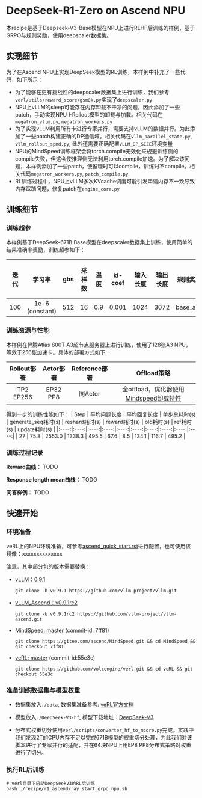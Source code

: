 # DeepSeek-R1-Zero on Ascend NPU
本recipe是基于Deepseek-V3-Base模型在NPU上进行RLHF后训练的样例，基于GRPO与规则奖励，使用deepscaler数据集。

## 实现细节
为了在Ascend NPU上实现DeepSeek模型的RL训练，本样例中补充了一些代码，如下所示：
- 为了能够在更有挑战性的deepscaler数据集上进行训练，我们参考`verl/utils/reward_score/gsm8k.py`实现了`deepscaler.py`
- NPU上vLLM的sleep可能存在内存卸载不干净的问题，因此添加了一些patch，手动实现NPU上Rollout模型的卸载与加载。相关代码在`megatron_vllm.py`, `megatron_workers.py`
- 为了实现vLLM利用所有卡进行专家并行，需要支持vLLM的数据并行。为此添加了一些patch构建正确的DP通信域。相关代码在`vllm_parallel_state.py`, `vllm_rollout_spmd.py`, 此外还需要正确配置`VLLM_DP_SIZE`环境变量
- NPU的MindSpeed训练框架会将torch.compile无效化来规避训练侧的compile失败，但这会使推理侧无法利用torch.compile加速。为了解决该问题，本样例添加了一些patch，使推理时可以compile，训练时不compile。相关代码`megatron_workers.py`, `patch_compile.py`
- RL训练过程中，NPU上vLLM多次KVcache调度可能引发申请内存不一致导致内存踩踏问题，修复patch在`engine_core.py`


## 训练细节
### 训练超参

本样例基于DeepSeek-671B Base模型在deepscaler数据集上训练，使用简单的结果准确率奖励，训练超参如下：

|  迭代  | 学习率 |  gbs  |  采样数 | 温度 |  kl-coef | 输入长度 | 输出长度 | 规则奖励 | 奖励模型 |
|:----:|:----:|:----:|:----:|:----:|:----:|:----:|:----:|:----:|:----:|
| 100 | 1e-6 (constant) |  512  |  16  |  0.9  |  0.001  |  1024  |  3072  |  base_acc  | - |

### 训练资源与性能
本样例在昇腾Atlas 800T A3超节点服务器上进行训练，使用了128张A3 NPU，等效于256张加速卡。具体的部署方式如下：

| Rollout部署 | Actor部署 | Reference部署 | Offload策略 |
|:----:|:----:|:----:|:----:|
|  TP2 EP256  |  EP32 PP8  |  同Actor  |  全offload，优化器使用[Mindspeed卸载特性](https://gitee.com/ascend/MindSpeed/blob/master/docs/features/swap-optimizer.md)  |

得到一步的训练性能如下：
|  Step  | 平均问题长度 |  平均回复长度  |  单步总耗时(s) | generate_seq耗时(s) |  reshard耗时(s) | reward耗时(s) | old耗时(s) | ref耗时(s) | update耗时(s) |
|:----:|:----:|:----:|:----:|:----:|:----:|:----:|:----:|:----:|:----:|
| 27 | 75.8 |  2553.0  |  1338.3  |  495.5  |  67.6  |  8.5  |  134.1  |  116.7  | 495.2 |


### 训练过程记录

**Reward曲线：** TODO


**Response length mean曲线：** TODO


**问答样例：** TODO


## 快速开始

### 环境准备
veRL上的NPU环境准备，可参考[ascend_quick_start.rst](./docs/ascend_tutorial/ascend_quick_start.rst)进行配置，也可使用该镜像：xxxxxxxxxxxxxx

注意，其中部分包的版本需要替换：
- [vLLM：0.9.1](https://github.com/vllm-project/vllm.git)
    
    `git clone -b v0.9.1 https://github.com/vllm-project/vllm.git`
- [vLLM_Ascend：v0.9.1rc2](https://github.com/vllm-project/vllm-ascend/tree/v0.9.1rc2)

    `git clone -b v0.9.1rc2 https://github.com/vllm-project/vllm-ascend.git`

- [MindSpeed: master](https://gitee.com/ascend/MindSpeed) (commit-id: 7ff81)

    `git clone https://gitee.com/ascend/MindSpeed.git && cd MindSpeed && git checkout 7ff81`
- [veRL: master](https://github.com/volcengine/verl) (commit-id:55e3c)
    
    `git clone https://github.com/volcengine/verl.git && cd veRL && git checkout 55e3c`

### 准备训练数据集与模型权重
- 数据集放入`./data`, 数据集准备参考: [veRL官方文档](https://verl.readthedocs.io/en/latest/preparation/prepare_data.html)

- 模型放入`./DeepSeek-V3-hf`, 模型下载地址：[DeepSeek-V3](https://huggingface.co/deepseek-ai/DeepSeek-V3)

- 分布式权重切分使用`verl/scripts/converter_hf_to_mcore.py`完成。实践中我们发现2T的CPU内存不足以完成671B模型的权重切分处理，为此我们对该脚本进行了专家并行的适配，并在64块NPU上用EP8 PP8分布式策略对权重进行了切分。

### 执行RL后训练
```shell
# verl目录下启动DeepSeekV3的RL后训练
bash ./recipe/r1_ascend/ray_start_grpo_npu.sh
```
